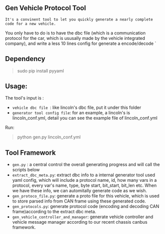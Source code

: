 
## Gen Vehicle Protocol Tool
	It's a convinent tool to let you quickly generate a nearly complete code for a new vehicle.
You only have to do is to have the dbc file (which is a communication protocol for the car, which is ususally made by the vehicle integrated company), and write a less 10 lines config for generate a encode/decode `

## Dependency

> sudo pip install pyyaml

## Usage:

The tool's input is :

* `vehicle dbc file `: like lincoln's dbc file, put it under this folder
* `generator tool config file`: for an example, a lincoln's is lincoln_conf.yml, detail you can see the example file of lincoln_conf.yml

Run:

> python gen.py lincoln_conf.yml

## Tool Framework

* `gen.py` : a central control the overall generating progress and will call the scripts below
* `extract_dbc_meta.py`: extract dbc info to a internal generator tool used yaml config, which will include a protocol name, id, how many vars in a protocol, every var's name, type, byte start, bit_start, bit_len etc. When we have these info, we can automitally generate code as we wish.
* `gen_protoco_file.py`: generate a proto file for this vehicle, which is used to store parsed info from CAN frame using these generated code.
* `gen_protocols.py`: generate protocol code (encoding and decoding CAN frame)according to the extract dbc meta.
* `gen_vehicle_controller_and_manager`: generate vehicle controller and vehicle message manager according to our recent chassis canbus framework.


